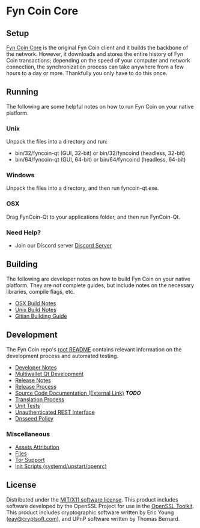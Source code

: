 Fyn Coin Core
=====================

Setup
---------------------
[Fyn Coin Core](http://savebitcoin.io) is the original Fyn Coin client and it builds the backbone of the network. However, it downloads and stores the entire history of Fyn Coin transactions; depending on the speed of your computer and network connection, the synchronization process can take anywhere from a few hours to a day or more. Thankfully you only have to do this once.

Running
---------------------
The following are some helpful notes on how to run Fyn Coin on your native platform.

### Unix

Unpack the files into a directory and run:

- bin/32/fyncoin-qt (GUI, 32-bit) or bin/32/fyncoind (headless, 32-bit)
- bin/64/fyncoin-qt (GUI, 64-bit) or bin/64/fyncoind (headless, 64-bit)

### Windows

Unpack the files into a directory, and then run fyncoin-qt.exe.

### OSX

Drag FynCoin-Qt to your applications folder, and then run FynCoin-Qt.

### Need Help?

* Join our Discord server [Discord Server](https://discord.savebitcoin.io)

Building
---------------------
The following are developer notes on how to build Fyn Coin on your native platform. They are not complete guides, but include notes on the necessary libraries, compile flags, etc.

- [OSX Build Notes](build-osx.md)
- [Unix Build Notes](build-unix.md)
- [Gitian Building Guide](gitian-building.md)

Development
---------------------
The Fyn Coin repo's [root README](https://github.com/fyncoin/fyncoin/blob/master/README.md) contains relevant information on the development process and automated testing.

- [Developer Notes](developer-notes.md)
- [Multiwallet Qt Development](multiwallet-qt.md)
- [Release Notes](release-notes.md)
- [Release Process](release-process.md)
- [Source Code Documentation (External Link)](https://dev.visucore.com/bitcoin/doxygen/) ***TODO***
- [Translation Process](translation_process.md)
- [Unit Tests](unit-tests.md)
- [Unauthenticated REST Interface](REST-interface.md)
- [Dnsseed Policy](dnsseed-policy.md)

### Miscellaneous
- [Assets Attribution](assets-attribution.md)
- [Files](files.md)
- [Tor Support](tor.md)
- [Init Scripts (systemd/upstart/openrc)](init.md)

License
---------------------
Distributed under the [MIT/X11 software license](http://www.opensource.org/licenses/mit-license.php).
This product includes software developed by the OpenSSL Project for use in the [OpenSSL Toolkit](https://www.openssl.org/). This product includes
cryptographic software written by Eric Young ([eay@cryptsoft.com](mailto:eay@cryptsoft.com)), and UPnP software written by Thomas Bernard.
